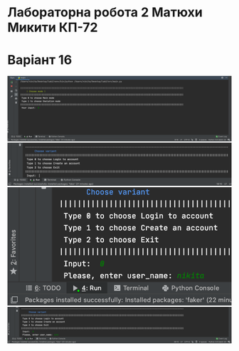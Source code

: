 # Лабораторна робота 2 Матюхи Микити КП-72
# Варіант 16

![1](/lab2/Screenshoots/Screenshot1.png)
![2](/lab2/Screenshoots/Screenshot2.png)
![3](/lab2/Screenshoots/Screenshot3.png)
![4](/lab2/Screenshoots/Screenshot4.png)

